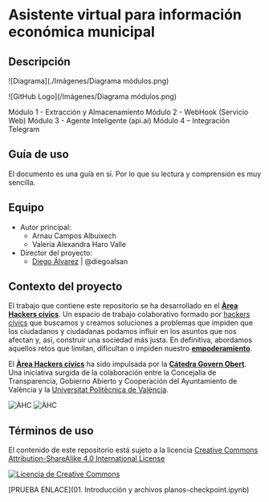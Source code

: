 # Asistente virtual para información económica municipal


## Descripción
![Diagrama](./Imágenes/Diagrama módulos.png)

![GitHub Logo](/Imágenes/Diagrama módulos.png)

Módulo 1 - Extracción y Almacenamiento
Módulo 2 - WebHook (Servicio Web)
Módulo 3 - Agente Inteligente (api.ai)
Módulo 4 – Integración Telegram



## Guía de uso

El documento es una guía en sí. Por lo que su lectura y comprensión es muy sencilla.


## Equipo

- Autor principal:
  - Arnau Campos Albuixech
  - Valeria Alexandra Haro Valle
- Director del proyecto:
  - [Diego Álvarez](https://about.me/diegoalsan) | @diegoalsan


## Contexto del proyecto

El trabajo que contiene este repositorio se ha desarrollado en el [**Àrea Hackers cívics**](http://civichackers.cc). Un espacio de trabajo colaborativo formado por [hackers cívics](http://civichackers.webs.upv.es/conocenos/que-es-una-hacker-civicoa/) que buscamos y creamos soluciones a problemas que impiden que los ciudadanos y ciudadanas podamos influir en los asuntos que nos afectan y, así, construir una sociedad más justa. En definitiva, abordamos aquellos retos que limitan, dificultan o impiden nuestro [**empoderamiento**](http://civichackers.webs.upv.es/conocenos/una-aproximacion-al-concepto-de-empoderamiento/).

El [**Àrea Hackers cívics**](http://civichackers.cc) ha sido impulsada por la [**Cátedra Govern Obert**](http://www.upv.es/contenidos/CATGO/info/). Una iniciativa surgida de la colaboración entre la Concejalía de Transparencia, Gobierno Abierto y Cooperación del Ayuntamiento de València y la [Universitat Politècnica de València](http://www.upv.es).

![ÀHC](http://civichackers.webs.upv.es/wp-content/uploads/2017/02/Logo_CGO_web.png) ![ÀHC](http://civichackers.webs.upv.es/wp-content/uploads/2017/02/logo_AHC_web.png)


## Términos de uso

El contenido de este repositorio está sujeto a la licencia [Creative Commons Attribution-ShareAlike 4.0 International License](https://creativecommons.org/licenses/by-sa/4.0/)

[![Licencia de Creative Commons](https://i.creativecommons.org/l/by-sa/4.0/88x31.png)](http://creativecommons.org/licenses/by-sa/4.0/)


[PRUEBA ENLACE](01. Introducción y archivos planos-checkpoint.ipynb)
